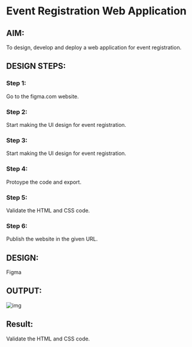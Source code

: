# Event Registration Web Application

## AIM:
To design, develop and deploy a web application for event registration.

## DESIGN STEPS:

### Step 1:

Go to the figma.com website.


### Step 2:
Start making the UI design for event registration.



### Step 3:
Start making the UI design for event registration.



### Step 4:
Protoype the code and export.



### Step 5:
Validate the HTML and CSS code.





### Step 6:

Publish the website in the given URL.

## DESIGN:
Figma



## OUTPUT:
![img](output1.png)


## Result:
Validate the HTML and CSS code.



